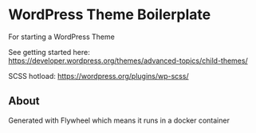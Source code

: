 # WordPress Theme Boilerplate

For starting a WordPress Theme

See getting started here: https://developer.wordpress.org/themes/advanced-topics/child-themes/

SCSS hotload: https://wordpress.org/plugins/wp-scss/

## About

Generated with Flywheel which means it runs in a docker container 

